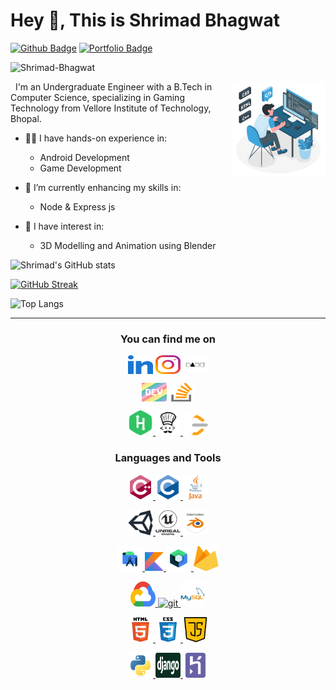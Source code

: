 # Hey 👋, This is Shrimad Bhagwat

[![Github Badge](https://img.shields.io/badge/Shrimad-Bhagwat-grey?style=flat&logo=github&logoColor=white&link=https://github.com/Shrimad-Bhagwat/)](https://www.github.com/Shrimad-Bhagwat/) [![Portfolio Badge](https://img.shields.io/badge/portfolio-web-blue?style=flat&link=www.shrimadbhagwat01.tk/)](https://www.shrimadbhagwat01.tk/)

<p align=left> <img src=https://komarev.com/ghpvc/?username=Shrimad-Bhagwat alt=Shrimad-Bhagwat /> </p>

<img align="right" width="30%" src="assets/programmer-illustration.svg" alt="illustration" />

<p> &nbsp; I'm an Undergraduate Engineer with a B.Tech in Computer Science, specializing in Gaming Technology from Vellore Institute of Technology, Bhopal.

- 👨‍💻 I have hands-on experience in:
  - Android Development
  - Game Development

- 🌱 I’m currently enhancing my skills in:
  - Node & Express js

- 🧩 I have interest in:
  -  3D Modelling and Animation using Blender
  

![Shrimad's GitHub stats](https://github-readme-stats.vercel.app/api?username=Shrimad-Bhagwat&theme=dark&show_icons=true&border_radius=10)

<span align=right>[![GitHub Streak](http://github-readme-streak-stats.herokuapp.com?user=Shrimad-Bhagwat&theme=dark&border_radius=10)](https://git.io/streak-stats)</span>

<span align=left>![Top Langs](https://github-readme-stats.vercel.app/api/top-langs/?username=Shrimad-Bhagwat&theme=dark&layout=compact&border_radius=10)</span>

---

<!-- Actual text -->
<span align=center>
  
### You can find me on

<a href="https://www.linkedin.com/in/shrimad-bhagwat-a7a879201/" target="blank"><img align="center" src="assets/linked-in-alt.svg" alt="https://www.linkedin.com/in/shrimad-bhagwat-a7a879201/" height="30" width="40" /></a>
<a href="https://www.instagram.com/shrimad.bhagwat/" target="blank"><img align="center" src="assets/instagram.svg" alt="https://www.instagram.com/shrimad.bhagwat/" height="30" width="40" /></a>
<a href="https://mydabb.com/IL1OP" target="blank"><img align="center" src="assets/dabb.png" alt="https://mydabb.com/IL1OP" height="30" width="40" /></a>

<a href="https://dev.to/shrimadbhagwat" target="blank"><img align="center" src="assets/devto.svg" alt="https://dev.to/shrimadbhagwat" height="30" width="40" /></a>
<a href="https://stackoverflow.com/users/14176959/shrimad-bhagwat" target="blank"><img align="center" src="assets/stack-overflow.svg" alt="https://stackoverflow.com/users/14176959/shrimad-bhagwat" height="30" width="40" /></a>
</span>

<a href="https://www.hackerrank.com/shrimad_bhagwat" target="_blank" rel="noreferrer"> <img src="assets/hackerrank.png" alt="Hackerrank" width="40" height="40"/> </a><a href="https://www.codechef.com/users/shrimadbhagwat" target="_blank" rel="noreferrer"> <img src="assets/codechef.png" alt="Codechef" width="40" height="40"/> </a><a href="https://leetcode.com/shrimad_bhagwat/" target="_blank" rel="noreferrer"> <img src="assets/leetcode.png" alt="Leetcode" width="40" height="40"/> </a>

<h3 align="center">

### Languages and Tools

</h3>
<p align="center"> 
<a href="https://www.w3schools.com/cpp/" target="_blank" rel="noreferrer"> <img src="assets/cplusplus-original.svg" alt="cplusplus" width="40" height="40"/> </a> 
<a href="https://www.cprogramming.com/" target="_blank" rel="noreferrer"> <img src="assets/c-original.svg" alt="c" width="40" height="40"/> </a> 
<a href="https://www.java.com/en/" target="_blank" rel="noreferrer"> <img src="assets/java.png" alt="Java" width="40" height="40"/> </a> 

<a href="https://unity.com/" target="_blank" rel="noreferrer"> <img src="assets/unity3d-icon.svg" alt="unity" width="40" height="40"/> </a>
<a href="https://www.unrealengine.com/" target="_blank" rel="noreferrer"> <img src="assets/Unreal_Engine_Logo.svg" alt="unreal engine" width="40" height="40"/> </a>
<a href="https://www.blender.org/" target="_blank" rel="noreferrer"> <img src="assets/blender.svg" alt="blender" width="40" height="40"/> </a> 
  
<a href="https://developer.android.com/" target="_blank" rel="noreferrer"> <img src="assets/android.png" alt="android studio" width="40" height="40"/> </a>
<a href="https://kotlinlang.org/" target="_blank" rel="noreferrer"> <img src="assets/Kotlin_Icon.svg.png" alt="Kotlin" width="30" height="30"/> </a>
<a href="https://developer.android.com/jetpack/compose" target="_blank" rel="noreferrer"> <img src="assets/jetpack.png" alt="Jetpack Compose" width="40" height="40"/> </a>
<a href="https://firebase.google.com/" target="_blank" rel="noreferrer"> <img src="assets/firebase.svg" alt="android studio" width="40" height="40"/> </a>

  
<a href="https://www.cloudskillsboost.google/public_profiles/4a315860-c974-488c-8a17-5675b4000d3b" target="_blank" rel="noreferrer"> <img src="assets/cloud.png" alt="Google cloud" width="40" height="40"/> </a>
<a href="https://git-scm.com/" target="_blank" rel="noreferrer"> <img src="https://www.vectorlogo.zone/logos/git-scm/git-scm-icon.svg" alt="git" width="40" height="40"/> </a>
<a href="https://www.mysql.com/" target="_blank" rel="noreferrer"> <img src="assets/mysql-original-wordmark.svg" alt="mysql" width="40" height="40"/> </a>

<a href="https://www.w3.org/html/" target="_blank" rel="noreferrer"> <img src="assets/html5-original-wordmark.svg" alt="html5" width="40" height="40"/> </a>
<a href="https://www.w3schools.com/css/" target="_blank" rel="noreferrer"> <img src="https://raw.githubusercontent.com/devicons/devicon/master/icons/css3/css3-original-wordmark.svg" alt="css3" width="40" height="40"/> </a> 
<a href="" target="_blank" rel="noreferrer"> <img src="assets/java-script.png" alt="javascript" width="40" height="40"/> </a>

<a href="https://www.python.org" target="_blank" rel="noreferrer"> <img src="assets/python-original.svg" alt="python" width="40" height="40"/> </a>
<a href="https://www.djangoproject.com/" target="_blank" rel="noreferrer"> <img src="assets/django-logo-negative.svg" alt="django" width="40" height="40"/> </a> 
<a href="https://heroku.com" target="_blank" rel="noreferrer"> <img src="assets/heroku-icon.svg" alt="heroku" width="40" height="40"/> </a>

 </p>
